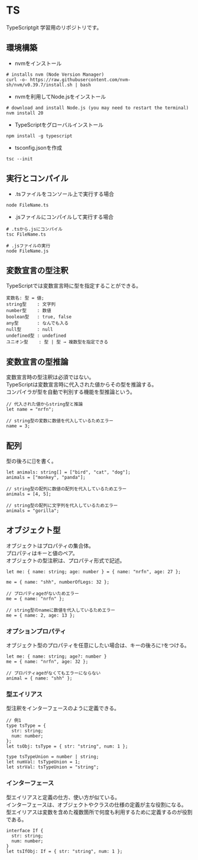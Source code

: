 # TS
TypeScriptgit 学習用のリポジトリです。



## 環境構築
- nvmをインストール
```
# installs nvm (Node Version Manager)
curl -o- https://raw.githubusercontent.com/nvm-sh/nvm/v0.39.7/install.sh | bash
```

- nvmを利用してNode.jsをインストール
```
# download and install Node.js (you may need to restart the terminal)
nvm install 20
```

- TypeScriptをグローバルインストール
```
npm install -g typescript
```

- tsconfig.jsonを作成
```
tsc --init
```


## 実行とコンパイル
- .tsファイルをコンソール上で実行する場合
```
node FileName.ts
```

- .jsファイルにコンパイルして実行する場合
```
# .tsから.jsにコンパイル
tsc FileName.ts

# .jsファイルの実行
node FileName.js
```



## 変数宣言の型注釈
TypeScriptでは変数宣言時に型を指定することができる。

```
変数名: 型 = 値;
string型    : 文字列
number型    : 数値
boolean型   : true, false
any型       : なんでも入る
null型      : null
undefined型 : undefined
ユニオン型    : 型 | 型 → 複数型を指定できる
```



## 変数宣言の型推論
変数宣言時の型注釈は必須ではない。\
TypeScriptは変数宣言時に代入された値からその型を推論する。\
コンパイラが型を自動で判別する機能を型推論という。
```
// 代入された値からstring型と推論
let name = "nrfn";

// string型の変数に数値を代入しているためエラー
name = 3;
```



##  配列
型の後ろに[]を書く。
```
let animals: string[] = ["bird", "cat", "dog"];
animals = ["monkey", "panda"];

// string型の配列に数値の配列を代入しているためエラー
animals = [4, 5];

// string型の配列に文字列を代入しているためエラー
animals = "gorilla"; 
```



## オブジェクト型
オブジェクトはプロパティの集合体。\
プロパティはキーと値のペア。\
オブジェクトの型注釈は、プロパティ形式で記述。
```
let me: { name: string; age: number } = { name: "nrfn", age: 27 };

me = { name: "shh", numberOfLegs: 32 };

// プロパティageがないためエラー
me = { name: "nrfn" };

// string型のnameに数値を代入しているためエラー
me = { name: 2, age: 13 };
```



### オプションプロパティ
オブジェクト型のプロパティを任意にしたい場合は、キーの後ろに`?`をつける。
```
let me: { name: string; age?: number }
me = { name: "nrfn", age: 32 };

// プロパティageがなくてもエラーにならない
animal = { name: "shh" };
```



### 型エイリアス
型注釈をインターフェースのように定義できる。
```
// 例1
type tsType = {
  str: string;
  num: number;
};
let tsObj: tsType = { str: "string", num: 1 };

type tsTypeUnion = number | string;
let numVal: tsTypeUnion = 1;
let strVal: tsTypeUnion = "string";
```



### インターフェース
型エイリアスと定義の仕方、使い方が似ている。\
インターフェースは、オブジェクトやクラスの仕様の定義が主な役割になる。\
型エイリアスは変数を含めた複数箇所で何度も利用するために定義するのが役割である。
```
interface If {
  str: string;
  num: number;
}
let tsIfObj: If = { str: "string", num: 1 };
```